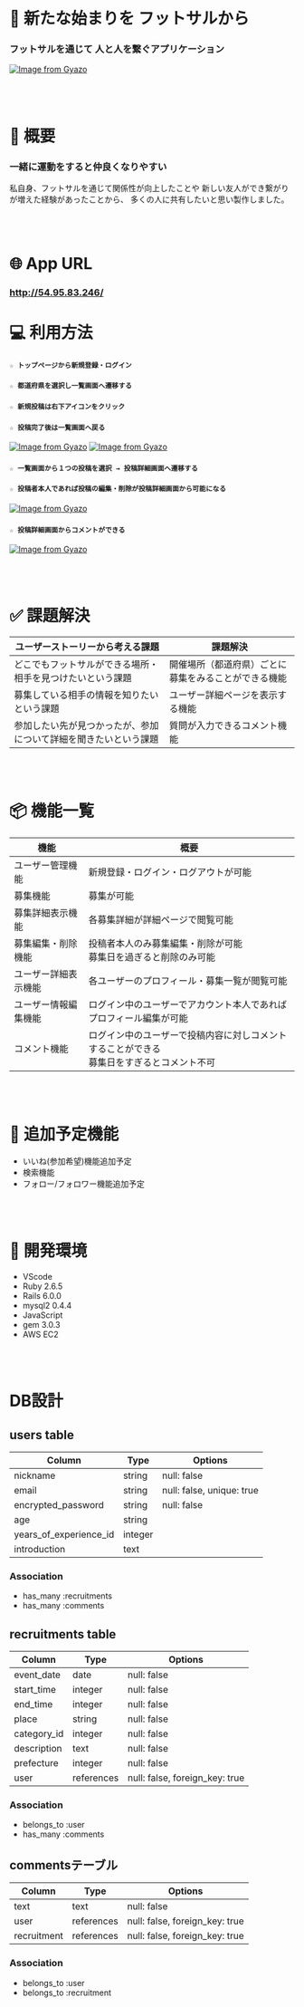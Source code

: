 # 🤝 新たな始まりを フットサルから
### フットサルを通じて 人と人を繋ぐアプリケーション

[![Image from Gyazo](https://i.gyazo.com/ef0718c6dad3f1f90ee3a3cc357e3e1c.jpg)](https://gyazo.com/ef0718c6dad3f1f90ee3a3cc357e3e1c)

<br></br>
# 💭 概要

### 一緒に運動をすると仲良くなりやすい

私自身、フットサルを通じて関係性が向上したことや
新しい友人ができ繋がりが増えた経験があったことから、
多くの人に共有したいと思い製作しました。

<br></br>
# 🌐  App URL
### **http://54.95.83.246/** 


# 💻  利用方法

#### `☆ トップページから新規登録・ログイン`
#### `☆ 都道府県を選択し一覧画面へ遷移する`
#### `☆ 新規投稿は右下アイコンをクリック`
#### `☆ 投稿完了後は一覧画面へ戻る`<br>
[![Image from Gyazo](https://i.gyazo.com/92bc1a6e21561eddf946a8692e0dcf90.gif)](https://gyazo.com/92bc1a6e21561eddf946a8692e0dcf90)
[![Image from Gyazo](https://i.gyazo.com/2d558f322165c659c91b4c11c8b9ec10.gif)](https://gyazo.com/2d558f322165c659c91b4c11c8b9ec10)
<br>

#### `☆ 一覧画面から１つの投稿を選択 → 投稿詳細画面へ遷移する`
#### `☆ 投稿者本人であれば投稿の編集・削除が投稿詳細画面から可能になる`<br>
[![Image from Gyazo](https://i.gyazo.com/716d37b558a638fe1cb59977ab03229c.gif)](https://gyazo.com/716d37b558a638fe1cb59977ab03229c)
<br>

#### `☆ 投稿詳細画面からコメントができる`<br>
[![Image from Gyazo](https://i.gyazo.com/9bbb0e28b95e754e23abe237baba0c21.gif)](https://gyazo.com/9bbb0e28b95e754e23abe237baba0c21)

<br></br>
# ✅ 課題解決
| ユーザーストーリーから考える課題                                                     | 課題解決                                         |
| ------------------------------------------------------------------------------- | ------------------------------------------------- |
| どこでもフットサルができる場所・相手を見つけたいという課題                                          | 開催場所（都道府県）ごとに募集をみることができる機能 |
| 募集している相手の情報を知りたいという課題                                            | ユーザー詳細ページを表示する機能 |
| 参加したい先が見つかったが、参加について詳細を聞きたいという課題                                  | 質問が入力できるコメント機能 |

<br></br>
# 📦  機能一覧
| 機能           | 概要             |
| -------------- | -----------------|
| ユーザー管理機能  | 新規登録・ログイン・ログアウトが可能  |
| 募集機能 | 募集が可能 |
| 募集詳細表示機能 | 各募集詳細が詳細ページで閲覧可能 |
| 募集編集・削除機能 | 投稿者本人のみ募集編集・削除が可能<br>募集日を過ぎると削除のみ可能 |
| ユーザー詳細表示機能 | 各ユーザーのプロフィール・募集一覧が閲覧可能 |
| ユーザー情報編集機能 | ログイン中のユーザーでアカウント本人であればプロフィール編集が可能 |
| コメント機能 | ログイン中のユーザーで投稿内容に対しコメントすることができる<br>募集日をすぎるとコメント不可 |

<br></br>
# 🔨 追加予定機能
- いいね(参加希望)機能追加予定
- 検索機能
- フォロー/フォロワー機能追加予定

<br></br>
# 🚜 開発環境

- VScode
- Ruby 2.6.5
- Rails 6.0.0
- mysql2 0.4.4
- JavaScript
- gem 3.0.3
- AWS EC2

<br></br>
# DB設計

## users table

| Column                 | Type    | Options                   |
| ---------------------- | ------- | ------------------------- |
| nickname               | string  | null: false               |
| email                  | string  | null: false, unique: true |
| encrypted_password     | string  | null: false               |
| age                    | string  |                           |
| years_of_experience_id | integer |                           |
| introduction           | text    |                           |

### Association
- has_many :recruitments
- has_many :comments


## recruitments table

| Column           | Type       | Options                        |
| ---------------- | ---------- | ------------------------------ |
| event_date       | date       | null: false                    |
| start_time       | integer    | null: false                    |
| end_time         | integer    | null: false                    |
| place            | string     | null: false                    |
| category_id      | integer    | null: false                    |
| description      | text       | null: false                    |
| prefecture       | integer    | null: false                    |
| user             | references | null: false, foreign_key: true |

### Association
- belongs_to :user
- has_many :comments


## commentsテーブル

| Column      | Type       | Options                        |
| ----------- | ---------- | ------------------------------ |
| text        | text       | null: false                    |
| user        | references | null: false, foreign_key: true |
| recruitment | references | null: false, foreign_key: true |

### Association
- belongs_to :user
- belongs_to :recruitment
